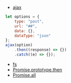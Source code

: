 - [ajax](ajax.js)
```javascript
let options = {
	type: "post",
	url: "##",
	data: {},
	dataType: "json"
};
ajax(option)
	.then((response) => {})
  	.catch((e) => {});
```
- [fs](fs.js)
 - [Promise.prototype.then](fs-promise-example-1.js)
 - [Promise.all](fs-promise-example-2.js)
